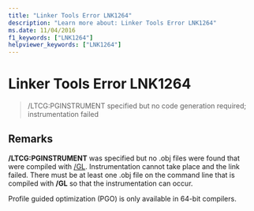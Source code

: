 ```yaml
---
title: "Linker Tools Error LNK1264"
description: "Learn more about: Linker Tools Error LNK1264"
ms.date: 11/04/2016
f1_keywords: ["LNK1264"]
helpviewer_keywords: ["LNK1264"]
---
```

# Linker Tools Error LNK1264

> /LTCG:PGINSTRUMENT specified but no code generation required; instrumentation failed

## Remarks

**/LTCG:PGINSTRUMENT** was specified but no .obj files were found that were compiled with [/GL](../../build/reference/gl-whole-program-optimization.md). Instrumentation cannot take place and the link failed. There must be at least one .obj file on the command line that is compiled with **/GL** so that the instrumentation can occur.

Profile guided optimization (PGO) is only available in 64-bit compilers.
